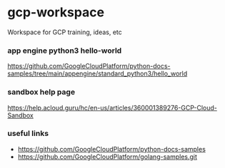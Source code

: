 # gcp-workspace
Workspace for GCP training, ideas, etc

### app engine python3 hello-world
https://github.com/GoogleCloudPlatform/python-docs-samples/tree/main/appengine/standard_python3/hello_world

### sandbox help page
https://help.acloud.guru/hc/en-us/articles/360001389276-GCP-Cloud-Sandbox

### useful links
+ https://github.com/GoogleCloudPlatform/python-docs-samples
+ https://github.com/GoogleCloudPlatform/golang-samples.git